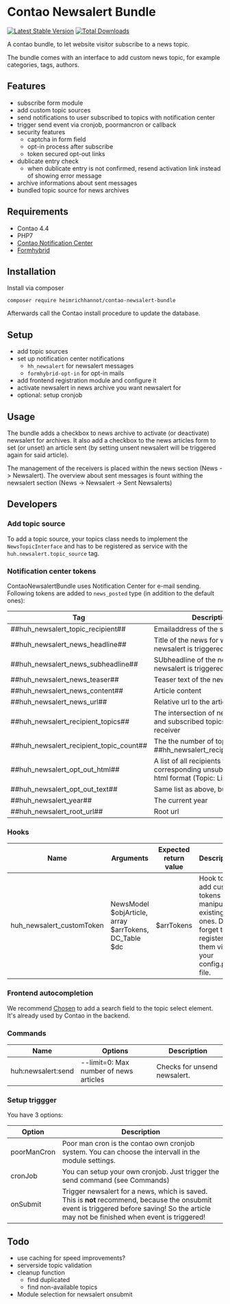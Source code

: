 # Contao Newsalert Bundle
[![Latest Stable Version](https://poser.pugx.org/heimrichhannot/contao-newsalert-bundle/v/stable)](https://packagist.org/packages/heimrichhannot/contao-newsalert-bundle)
[![Total Downloads](https://poser.pugx.org/heimrichhannot/contao-newsalert-bundle/downloads)](https://packagist.org/packages/heimrichhannot/contao-newsalert-bundle)

A contao bundle, to let website visitor subscribe to a news topic.

The bundle comes with an interface to add custom news topic, for example categories, tags, authors.

## Features
* subscribe form module
* add custom topic sources
* send notifications to user subscribed to topics with notification center
* trigger send event via cronjob, poormancron or callback
* security features
    * captcha in form field
    * opt-in process after subscribe
    * token secured opt-out links
* dublicate entry check
    * when dublicate entry is not confirmed, resend activation link instead of showing error message
* archive informations about sent messages
* bundled topic source for news archives


## Requirements

* Contao 4.4
* PHP7
* [Contao Notification Center](https://github.com/terminal42/contao-notification_center)
* [Formhybrid](https://github.com/heimrichhannot/contao-formhybrid)

## Installation

Install via composer

```
composer require heimrichhannot/contao-newsalert-bundle
```

Afterwards call the Contao install procedure to update the database.

## Setup

* add topic sources
* set up notification center notifications
    * `hh_newsalert` for newsalert messages
    * `formhybrid-opt-in` for opt-in mails
* add frontend registration module and configure it
* activate newsalert in news archive you want newsalert for
* optional: setup cronjob

## Usage

The bundle adds a checkbox to news archive to activate (or deactivate) newsalert for archives. It also add a checkbox to the news articles form to set (or unset) an article sent (by setting unsent newsalert will be triggered again for said article).

The management of the receivers is placed within the news section (News -> Newsalert).
The overview about sent messages is fount withing the newsalert section (News -> Newsalert -> Sent Newsalerts)

## Developers

### Add topic source

To add a topic source, your topics class needs to implement the `NewsTopicInterface` and has to be registered as service with the `huh.newsalert.topic_source` tag.

### Notification center tokens
ContaoNewsalertBundle uses Notification Center for e-mail sending. Following tokens are added to `news_posted` type (in addition to the default ones): 

Tag                                   | Description
--------------------------------------|-----------
##huh_newsalert_topic_recipient##      | Emailaddress of the subscriber
##huh_newsalert_news_headline##        | Title of the news for which newsalert is triggered
##huh_newsalert_news_subheadline##     | SUbheadline of the news for which newsalert is triggered
##huh_newsalert_news_teaser##          | Teaser text of the news article
##huh_newsalert_news_content##         | Article content
##huh_newsalert_news_url##             | Relative url to the article
##huh_newsalert_recipient_topics##     | The intersection of news topics and subscribed topics of the receiver
##huh_newsalert_recipient_topic_count##| The the number of topics from ##hh_newsalert_recipient_topics##
##huh_newsalert_opt_out_html##         | A list of all recipients topics and the corresponding unsubscribe links in html format (Topic: Link)
##huh_newsalert_opt_out_text##         | Same list as above, but textonly
##huh_newsalert_year##                 | The current year
##huh_newsalert_root_url##             | Root url

### Hooks

Name                     | Arguments                                            | Expected return value | Description
-------------------------|------------------------------------------------------|-----------------------|------------
huh_newsalert_customToken |NewsModel $objArticle, array $arrTokens, DC_Table $dc | $arrTokens            | Hook to add custom tokens or manipulate existing ones. Don't forget to register them via your config.php file.

### Frontend autocompletion
We recommend [Chosen](https://harvesthq.github.io/chosen/) to add a search field to the topic select element. It's already used by Contao in the backend.

### Commands

Name              | Options                              | Description 
------------------|--------------------------------------|-------------
huh:newsalert:send|--limit=0: Max number of news articles|Checks for unsend newsalert.

### Setup triggger

You have 3 options:

Option | Description
-------|------------
poorManCron|Poor man cron is the contao own cronjob system. You can choose the intervall in the module settings.
cronJob|You can setup your own cronjob. Just trigger the send command (see Commands)
onSubmit|Trigger newsalert for a news, which is saved. This is **not** recommend, because the onsubmit event is triggered before saving! So the article may not be finished when event is triggered!

## Todo
* use caching for speed improvements?
* serverside topic validation
* cleanup function
    * find duplicated
    * find non-available topics
* Module selection for newsalert onsubmit
